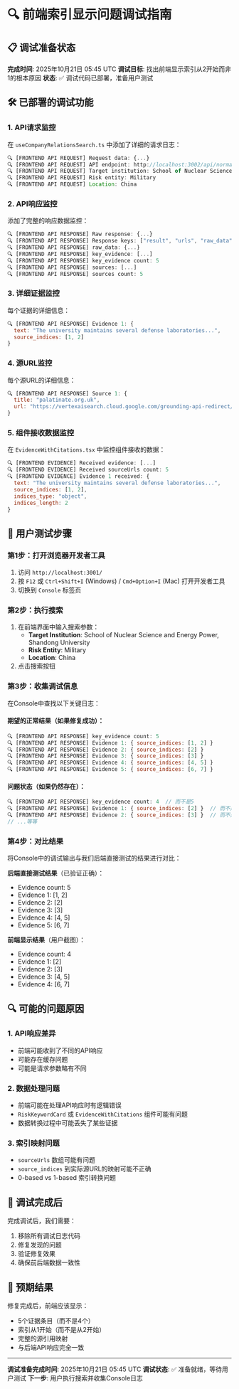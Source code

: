 # 🔍 前端索引显示问题调试指南

## 📋 调试准备状态

**完成时间**: 2025年10月21日 05:45 UTC
**调试目标**: 找出前端显示索引从2开始而非1的根本原因
**状态**: ✅ 调试代码已部署，准备用户测试

## 🛠️ 已部署的调试功能

### 1. API请求监控
在 `useCompanyRelationsSearch.ts` 中添加了详细的请求日志：
```javascript
🔍 [FRONTEND API REQUEST] Request data: {...}
🔍 [FRONTEND API REQUEST] API endpoint: http://localhost:3002/api/normal-search
🔍 [FRONTEND API REQUEST] Target institution: School of Nuclear Science and Energy Power, Shandong University
🔍 [FRONTEND API REQUEST] Risk entity: Military
🔍 [FRONTEND API REQUEST] Location: China
```

### 2. API响应监控
添加了完整的响应数据监控：
```javascript
🔍 [FRONTEND API RESPONSE] Raw response: {...}
🔍 [FRONTEND API RESPONSE] Response keys: ["result", "urls", "raw_data"]
🔍 [FRONTEND API RESPONSE] raw_data: {...}
🔍 [FRONTEND API RESPONSE] key_evidence: [...]
🔍 [FRONTEND API RESPONSE] key_evidence count: 5
🔍 [FRONTEND API RESPONSE] sources: [...]
🔍 [FRONTEND API RESPONSE] sources count: 5
```

### 3. 详细证据监控
每个证据的详细信息：
```javascript
🔍 [FRONTEND API RESPONSE] Evidence 1: {
  text: "The university maintains several defense laboratories...",
  source_indices: [1, 2]
}
```

### 4. 源URL监控
每个源URL的详细信息：
```javascript
🔍 [FRONTEND API RESPONSE] Source 1: {
  title: "palatinate.org.uk",
  url: "https://vertexaisearch.cloud.google.com/grounding-api-redirect/..."
}
```

### 5. 组件接收数据监控
在 `EvidenceWithCitations.tsx` 中监控组件接收的数据：
```javascript
🔍 [FRONTEND EVIDENCE] Received evidence: [...]
🔍 [FRONTEND EVIDENCE] Received sourceUrls count: 5
🔍 [FRONTEND EVIDENCE] Evidence 1 received: {
  text: "The university maintains several defense laboratories...",
  source_indices: [1, 2],
  indices_type: "object",
  indices_length: 2
}
```

## 🧪 用户测试步骤

### 第1步：打开浏览器开发者工具
1. 访问 `http://localhost:3001/`
2. 按 `F12` 或 `Ctrl+Shift+I` (Windows) / `Cmd+Option+I` (Mac) 打开开发者工具
3. 切换到 `Console` 标签页

### 第2步：执行搜索
1. 在前端界面中输入搜索参数：
   - **Target Institution**: School of Nuclear Science and Energy Power, Shandong University
   - **Risk Entity**: Military
   - **Location**: China
2. 点击搜索按钮

### 第3步：收集调试信息
在Console中查找以下关键日志：

#### 期望的正常结果（如果修复成功）：
```javascript
🔍 [FRONTEND API RESPONSE] key_evidence count: 5
🔍 [FRONTEND API RESPONSE] Evidence 1: { source_indices: [1, 2] }
🔍 [FRONTEND API RESPONSE] Evidence 2: { source_indices: [2] }
🔍 [FRONTEND API RESPONSE] Evidence 3: { source_indices: [3] }
🔍 [FRONTEND API RESPONSE] Evidence 4: { source_indices: [4, 5] }
🔍 [FRONTEND API RESPONSE] Evidence 5: { source_indices: [6, 7] }
```

#### 问题状态（如果仍然存在）：
```javascript
🔍 [FRONTEND API RESPONSE] key_evidence count: 4  // 而不是5
🔍 [FRONTEND API RESPONSE] Evidence 1: { source_indices: [2] }  // 而不是[1, 2]
🔍 [FRONTEND API RESPONSE] Evidence 2: { source_indices: [3] }  // 而不是[2]
// ...等等
```

### 第4步：对比结果
将Console中的调试输出与我们后端直接测试的结果进行对比：

**后端直接测试结果**（已验证正确）：
- Evidence count: 5
- Evidence 1: [1, 2]
- Evidence 2: [2]
- Evidence 3: [3]
- Evidence 4: [4, 5]
- Evidence 5: [6, 7]

**前端显示结果**（用户截图）：
- Evidence count: 4
- Evidence 1: [2]
- Evidence 2: [3]
- Evidence 3: [4, 5]
- Evidence 4: [6, 7]

## 🔍 可能的问题原因

### 1. API响应差异
- 前端可能收到了不同的API响应
- 可能存在缓存问题
- 可能是请求参数略有不同

### 2. 数据处理问题
- 前端可能在处理API响应时有逻辑错误
- `RiskKeywordCard` 或 `EvidenceWithCitations` 组件可能有问题
- 数据转换过程中可能丢失了某些证据

### 3. 索引映射问题
- `sourceUrls` 数组可能有问题
- `source_indices` 到实际源URL的映射可能不正确
- 0-based vs 1-based 索引转换问题

## 📝 调试完成后

完成调试后，我们需要：
1. 移除所有调试日志代码
2. 修复发现的问题
3. 验证修复效果
4. 确保前后端数据一致性

## 🚀 预期结果

修复完成后，前端应该显示：
- 5个证据条目（而不是4个）
- 索引从1开始（而不是从2开始）
- 完整的源引用映射
- 与后端API响应完全一致

---

**调试准备完成时间**: 2025年10月21日 05:45 UTC
**调试状态**: ✅ 准备就绪，等待用户测试
**下一步**: 用户执行搜索并收集Console日志